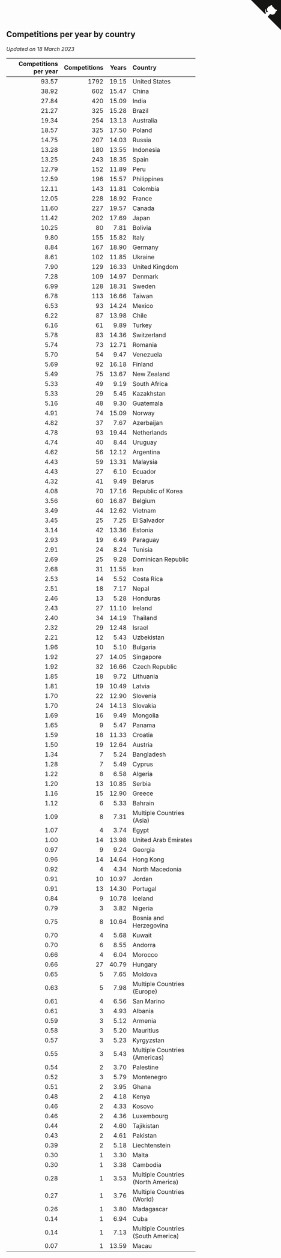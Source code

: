 ## Competitions per year by country

*Updated on 18 March 2023*

| Competitions per year | Competitions | Years | Country |
| ---: | ---: | ---: | :--- |
| 93.57 | 1792 | 19.15 | United States |
| 38.92 | 602 | 15.47 | China |
| 27.84 | 420 | 15.09 | India |
| 21.27 | 325 | 15.28 | Brazil |
| 19.34 | 254 | 13.13 | Australia |
| 18.57 | 325 | 17.50 | Poland |
| 14.75 | 207 | 14.03 | Russia |
| 13.28 | 180 | 13.55 | Indonesia |
| 13.25 | 243 | 18.35 | Spain |
| 12.79 | 152 | 11.89 | Peru |
| 12.59 | 196 | 15.57 | Philippines |
| 12.11 | 143 | 11.81 | Colombia |
| 12.05 | 228 | 18.92 | France |
| 11.60 | 227 | 19.57 | Canada |
| 11.42 | 202 | 17.69 | Japan |
| 10.25 | 80 | 7.81 | Bolivia |
| 9.80 | 155 | 15.82 | Italy |
| 8.84 | 167 | 18.90 | Germany |
| 8.61 | 102 | 11.85 | Ukraine |
| 7.90 | 129 | 16.33 | United Kingdom |
| 7.28 | 109 | 14.97 | Denmark |
| 6.99 | 128 | 18.31 | Sweden |
| 6.78 | 113 | 16.66 | Taiwan |
| 6.53 | 93 | 14.24 | Mexico |
| 6.22 | 87 | 13.98 | Chile |
| 6.16 | 61 | 9.89 | Turkey |
| 5.78 | 83 | 14.36 | Switzerland |
| 5.74 | 73 | 12.71 | Romania |
| 5.70 | 54 | 9.47 | Venezuela |
| 5.69 | 92 | 16.18 | Finland |
| 5.49 | 75 | 13.67 | New Zealand |
| 5.33 | 49 | 9.19 | South Africa |
| 5.33 | 29 | 5.45 | Kazakhstan |
| 5.16 | 48 | 9.30 | Guatemala |
| 4.91 | 74 | 15.09 | Norway |
| 4.82 | 37 | 7.67 | Azerbaijan |
| 4.78 | 93 | 19.44 | Netherlands |
| 4.74 | 40 | 8.44 | Uruguay |
| 4.62 | 56 | 12.12 | Argentina |
| 4.43 | 59 | 13.31 | Malaysia |
| 4.43 | 27 | 6.10 | Ecuador |
| 4.32 | 41 | 9.49 | Belarus |
| 4.08 | 70 | 17.16 | Republic of Korea |
| 3.56 | 60 | 16.87 | Belgium |
| 3.49 | 44 | 12.62 | Vietnam |
| 3.45 | 25 | 7.25 | El Salvador |
| 3.14 | 42 | 13.36 | Estonia |
| 2.93 | 19 | 6.49 | Paraguay |
| 2.91 | 24 | 8.24 | Tunisia |
| 2.69 | 25 | 9.28 | Dominican Republic |
| 2.68 | 31 | 11.55 | Iran |
| 2.53 | 14 | 5.52 | Costa Rica |
| 2.51 | 18 | 7.17 | Nepal |
| 2.46 | 13 | 5.28 | Honduras |
| 2.43 | 27 | 11.10 | Ireland |
| 2.40 | 34 | 14.19 | Thailand |
| 2.32 | 29 | 12.48 | Israel |
| 2.21 | 12 | 5.43 | Uzbekistan |
| 1.96 | 10 | 5.10 | Bulgaria |
| 1.92 | 27 | 14.05 | Singapore |
| 1.92 | 32 | 16.66 | Czech Republic |
| 1.85 | 18 | 9.72 | Lithuania |
| 1.81 | 19 | 10.49 | Latvia |
| 1.70 | 22 | 12.90 | Slovenia |
| 1.70 | 24 | 14.13 | Slovakia |
| 1.69 | 16 | 9.49 | Mongolia |
| 1.65 | 9 | 5.47 | Panama |
| 1.59 | 18 | 11.33 | Croatia |
| 1.50 | 19 | 12.64 | Austria |
| 1.34 | 7 | 5.24 | Bangladesh |
| 1.28 | 7 | 5.49 | Cyprus |
| 1.22 | 8 | 6.58 | Algeria |
| 1.20 | 13 | 10.85 | Serbia |
| 1.16 | 15 | 12.90 | Greece |
| 1.12 | 6 | 5.33 | Bahrain |
| 1.09 | 8 | 7.31 | Multiple Countries (Asia) |
| 1.07 | 4 | 3.74 | Egypt |
| 1.00 | 14 | 13.98 | United Arab Emirates |
| 0.97 | 9 | 9.24 | Georgia |
| 0.96 | 14 | 14.64 | Hong Kong |
| 0.92 | 4 | 4.34 | North Macedonia |
| 0.91 | 10 | 10.97 | Jordan |
| 0.91 | 13 | 14.30 | Portugal |
| 0.84 | 9 | 10.78 | Iceland |
| 0.79 | 3 | 3.82 | Nigeria |
| 0.75 | 8 | 10.64 | Bosnia and Herzegovina |
| 0.70 | 4 | 5.68 | Kuwait |
| 0.70 | 6 | 8.55 | Andorra |
| 0.66 | 4 | 6.04 | Morocco |
| 0.66 | 27 | 40.79 | Hungary |
| 0.65 | 5 | 7.65 | Moldova |
| 0.63 | 5 | 7.98 | Multiple Countries (Europe) |
| 0.61 | 4 | 6.56 | San Marino |
| 0.61 | 3 | 4.93 | Albania |
| 0.59 | 3 | 5.12 | Armenia |
| 0.58 | 3 | 5.20 | Mauritius |
| 0.57 | 3 | 5.23 | Kyrgyzstan |
| 0.55 | 3 | 5.43 | Multiple Countries (Americas) |
| 0.54 | 2 | 3.70 | Palestine |
| 0.52 | 3 | 5.79 | Montenegro |
| 0.51 | 2 | 3.95 | Ghana |
| 0.48 | 2 | 4.18 | Kenya |
| 0.46 | 2 | 4.33 | Kosovo |
| 0.46 | 2 | 4.36 | Luxembourg |
| 0.44 | 2 | 4.60 | Tajikistan |
| 0.43 | 2 | 4.61 | Pakistan |
| 0.39 | 2 | 5.18 | Liechtenstein |
| 0.30 | 1 | 3.30 | Malta |
| 0.30 | 1 | 3.38 | Cambodia |
| 0.28 | 1 | 3.53 | Multiple Countries (North America) |
| 0.27 | 1 | 3.76 | Multiple Countries (World) |
| 0.26 | 1 | 3.80 | Madagascar |
| 0.14 | 1 | 6.94 | Cuba |
| 0.14 | 1 | 7.13 | Multiple Countries (South America) |
| 0.07 | 1 | 13.59 | Macau |


<a href="https://github.com/jonatanklosko/wca_statistics" class="github-corner" aria-label="View source on Github"><svg width="80" height="80" viewBox="0 0 250 250" style="fill:#151513; color:#fff; position: absolute; top: 0; border: 0; right: 0;" aria-hidden="true"><path d="M0,0 L115,115 L130,115 L142,142 L250,250 L250,0 Z"></path><path d="M128.3,109.0 C113.8,99.7 119.0,89.6 119.0,89.6 C122.0,82.7 120.5,78.6 120.5,78.6 C119.2,72.0 123.4,76.3 123.4,76.3 C127.3,80.9 125.5,87.3 125.5,87.3 C122.9,97.6 130.6,101.9 134.4,103.2" fill="currentColor" style="transform-origin: 130px 106px;" class="octo-arm"></path><path d="M115.0,115.0 C114.9,115.1 118.7,116.5 119.8,115.4 L133.7,101.6 C136.9,99.2 139.9,98.4 142.2,98.6 C133.8,88.0 127.5,74.4 143.8,58.0 C148.5,53.4 154.0,51.2 159.7,51.0 C160.3,49.4 163.2,43.6 171.4,40.1 C171.4,40.1 176.1,42.5 178.8,56.2 C183.1,58.6 187.2,61.8 190.9,65.4 C194.5,69.0 197.7,73.2 200.1,77.6 C213.8,80.2 216.3,84.9 216.3,84.9 C212.7,93.1 206.9,96.0 205.4,96.6 C205.1,102.4 203.0,107.8 198.3,112.5 C181.9,128.9 168.3,122.5 157.7,114.1 C157.9,116.9 156.7,120.9 152.7,124.9 L141.0,136.5 C139.8,137.7 141.6,141.9 141.8,141.8 Z" fill="currentColor" class="octo-body"></path></svg></a><style>.github-corner:hover .octo-arm{animation:octocat-wave 560ms ease-in-out}@keyframes octocat-wave{0%,100%{transform:rotate(0)}20%,60%{transform:rotate(-25deg)}40%,80%{transform:rotate(10deg)}}@media (max-width:500px){.github-corner:hover .octo-arm{animation:none}.github-corner .octo-arm{animation:octocat-wave 560ms ease-in-out}}</style>
